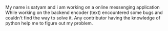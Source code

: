 My name is satyam and i am working on a online messenging application
While working on the backend encoder (text) encountered some bugs and couldn't find the way to solve it.
Any contributor having the knowledge of python help me to figure out my problem.
                              
